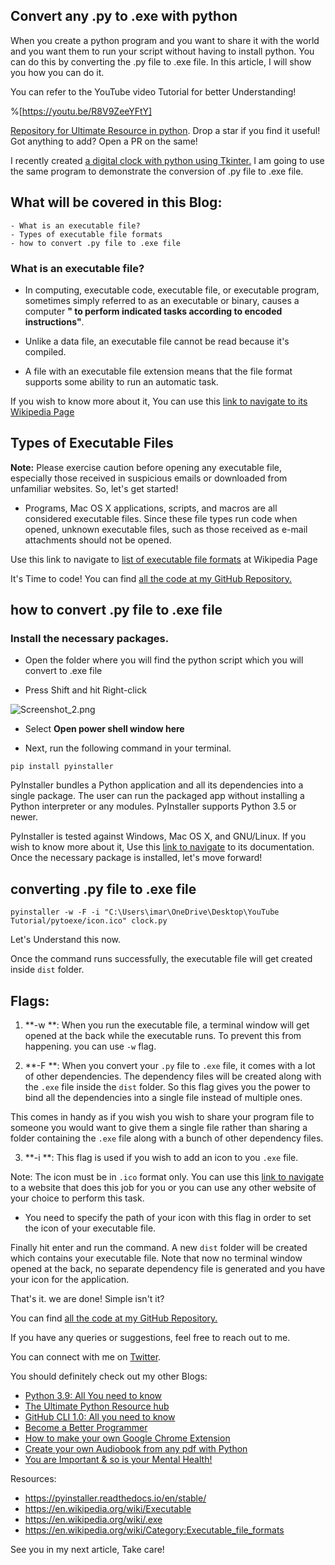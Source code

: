 ## Convert any .py to .exe with python

When you create a python program and you want to share it with the world and you want them to run your script without having to install python. You can do this by converting the .py file to .exe file. In this article, I will show you how you can do it.

You can refer to the YouTube video Tutorial for better Understanding!

%[https://youtu.be/R8V9ZeeYFtY]

[Repository for Ultimate Resource in python](https://github.com/ayushi7rawat/Ultimate-Python-Resource-Hub). Drop a star if you find it useful! Got anything to add? Open a PR on the same!

I recently created [a digital clock with python using Tkinter.](https://ayushirawat.com/create-a-digital-clock-with-python?guid=e536081b-afeb-44e4-8e68-a187d554c330&deviceId=80e56b1c-2c34-484c-b8a4-b157a6bce4ac) I am going to use the same program to demonstrate the conversion of .py file to .exe file.

## What will be covered in this Blog:

```
- What is an executable file?
- Types of executable file formats 
- how to convert .py file to .exe file
```

### What is an executable file?

- In computing, executable code, executable file, or executable program, sometimes simply referred to as an executable or binary, causes a computer **"  to perform indicated tasks according to encoded instructions"**.

- Unlike a data file, an executable file cannot be read because it's compiled.

- A file with an executable file extension means that the file format supports some ability to run an automatic task. 

If you wish to know more about it, You can use this [link to navigate to its Wikipedia Page](https://en.wikipedia.org/wiki/Executable)

## Types of Executable Files

**Note:** Please exercise caution before opening any executable file, especially those received in suspicious emails or downloaded from unfamiliar websites.
So, let's get started!

- Programs, Mac OS X applications, scripts, and macros are all considered executable files. Since these file types run code when opened, unknown executable files, such as those received as e-mail attachments should not be opened.

Use this link to navigate to [list of executable file formats](https://en.wikipedia.org/wiki/Category:Executable_file_formats) at Wikipedia Page

It's Time to code! You can find [all the code at my GitHub Repository.](https://github.com/ayushi7rawat/Youtube-Projects/tree/master/.py%20to%20.exe)

## how to convert .py file to .exe file

### Install the necessary packages.

- Open the folder where you will find the python script which you will convert to .exe file

- Press Shift and hit Right-click

![Screenshot_2.png](https://cdn.hashnode.com/res/hashnode/image/upload/v1602210730502/psiiggMg9.png)

- Select **Open power shell window here**

- Next, run the following command in your terminal.

```
pip install pyinstaller
```
PyInstaller bundles a Python application and all its dependencies into a single package. The user can run the packaged app without installing a Python interpreter or any modules. PyInstaller supports Python 3.5 or newer. 

PyInstaller is tested against Windows, Mac OS X, and GNU/Linux.  If you wish to know more about it, Use this [link to navigate](https://pyinstaller.readthedocs.io/en/stable/) to its documentation.
Once the necessary package is installed, let's move forward!

## converting .py file to .exe file

```
pyinstaller -w -F -i "C:\Users\imar\OneDrive\Desktop\YouTube Tutorial/pytoexe/icon.ico" clock.py
```

Let's Understand this now.

Once the command runs successfully, the executable file will get created inside `dist` folder. 

## Flags:

1. **-w **: When you run the executable file, a terminal window will get opened at the back while the executable runs. To prevent this from happening. you can use `-w` flag.

2. **-F **: When you convert your `.py` file to `.exe` file, it comes with a lot of other dependencies. The dependency files will be created along with the `.exe` file inside the `dist` folder. So this flag gives you the power to bind all the dependencies into a single file instead of multiple ones. 

This comes in handy as if you wish you wish to share your program file to someone you would want to give them a single file rather than sharing a folder containing the `.exe` file along with a bunch of other dependency files.

3. **-i **: This flag is used if you wish to add an icon to you `.exe` file. 

Note: The icon must be in `.ico` format only. You can use this [link to navigate](https://convertico.com/) to a website that does this job for you or you can use any other website of your choice to perform this task.

- You need to specify the path of your icon with this flag in order to set the icon of your executable file. 

Finally hit enter and run the command. A new `dist` folder will be created which contains your executable file. Note that now no terminal window opened at the back, no separate dependency file is generated and you have your icon for the application.

That's it. we are done! Simple isn't it?

You can find [all the code at my GitHub Repository.](https://github.com/ayushi7rawat/Youtube-Projects/tree/master/.py%20to%20.exe)

If you have any queries or suggestions, feel free to reach out to me.

You can connect with me on [Twitter](https://twitter.com/ayushi7rawat).

You should definitely check out my other Blogs:

- [Python 3.9: All You need to know](https://ayushirawat.com/python-39-all-you-need-to-know)
- [The Ultimate Python Resource hub](https://ayushirawat.com/the-ultimate-python-resource-hub)
- [GitHub CLI 1.0: All you need to know](https://ayushirawat.com/github-cli-10-all-you-need-to-know)
- [Become a Better Programmer](https://ayushirawat.com/become-a-better-programmer)
- [How to make your own Google Chrome Extension](https://ayushirawat.com/how-to-make-your-own-google-chrome-extension-1)
- [Create your own Audiobook from any pdf with Python](https://ayushirawat.com/create-your-own-audiobook-from-any-pdf-with-python)
- [You are Important & so is your Mental Health!](https://ayushirawat.com/you-are-important-and-so-is-your-mental-health)


Resources: 
- https://pyinstaller.readthedocs.io/en/stable/
- https://en.wikipedia.org/wiki/Executable
- https://en.wikipedia.org/wiki/.exe
- https://en.wikipedia.org/wiki/Category:Executable_file_formats

See you in my next article, Take care!
